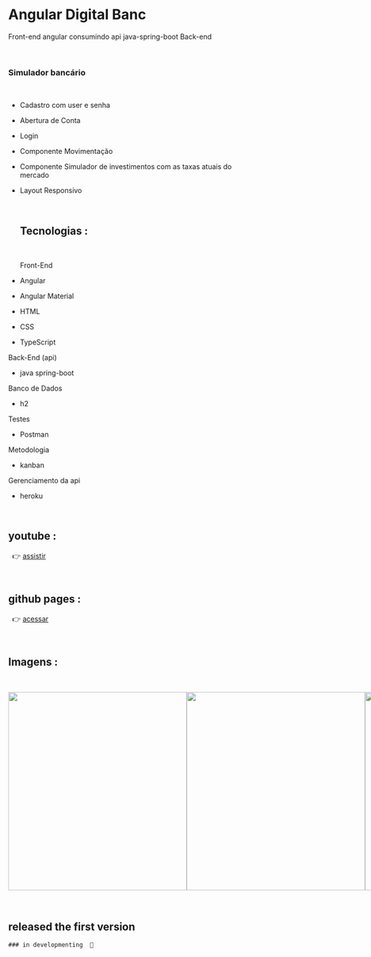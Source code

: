 # Angular Digital Banc
Front-end angular consumindo api java-spring-boot Back-end

&nbsp;

 ### Simulador bancário
 &nbsp;
- Cadastro com user e senha
- Abertura de Conta
- Login
- Componente Movimentação
- Componente Simulador de investimentos com as taxas atuais do mercado 
- Layout Responsivo

   &nbsp;
   
   
  ## Tecnologias :
  &nbsp;

  Front-End
 - Angular  
 - Angular Material
 - HTML
 - CSS 
 - TypeScript

  Back-End (api)
 - java spring-boot 
 
  Banco de Dados
  - h2  

  Testes
 - Postman

  Metodologia
 - kanban

  Gerenciamento da api 
 - heroku
  

  
  
  &nbsp;
  ## youtube :
  &nbsp;
  :point_right:
  [assistir](https://www.youtube.com/watch?v=JL2u5mQ_mtY)     
  
   &nbsp;
   
   ## github pages :
  &nbsp;
  :point_right:
  [acessar](https://ronaldofagundes.github.io/digitalBanc/) 


  &nbsp; 

   ## Imagens  :
   &nbsp; 
   
   
   


 
 
 <div style="display:flex; justify-content: space-evenly;">
        
  
  <img src="https://user-images.githubusercontent.com/79234840/199363002-ec7fe262-79c5-41e0-b951-53435684ec46.PNG" width="360px" height="400px"/>
  
  <img src="https://user-images.githubusercontent.com/79234840/199362996-9cff6260-422e-4b97-b23b-ad95ed2a6754.PNG" width="360px" height="400px"/>

  <img src="https://user-images.githubusercontent.com/79234840/199362998-bb7c4517-2a5b-4faa-86d4-61f89c40b0eb.PNG" width="360px" height="400px"/>

  <img src="https://user-images.githubusercontent.com/79234840/199362995-fa0c2a97-eeff-4c5f-a061-c10fa2fabb23.PNG" width="360px" height="400px"/>
  
   <img src="https://user-images.githubusercontent.com/79234840/199362991-b3be1036-ed7d-46e6-a6e2-63cbc6bd8311.PNG" width="360px" height="400px"/>

   <img src="https://user-images.githubusercontent.com/79234840/199362989-54e577df-5881-4e76-9c3d-06573ea4c8d6.PNG" width="360px" height="400px"/>

  <img src="https://user-images.githubusercontent.com/79234840/199362986-945e23e6-ea53-4c20-af92-fdf787927f59.PNG" width="360px" height="400px"/>
 
    

 </div> 
 
 

&nbsp;

## released the first version
    ### in developmenting  🚧